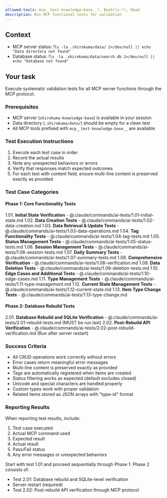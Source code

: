 ```yaml
---
allowed-tools: mcp__test-knowledge-base__*, Bash(ls:*), Read
description: Run MCP functional tests for validation
---
```


## Context

- MCP server status: !`ls -la .shirokuma/data/ 2>/dev/null || echo "Data directory not found"`
- Database status: !`ls -la .shirokuma/data/search.db 2>/dev/null || echo "Database not found"`

## Your task

Execute systematic validation tests for all MCP server functions through the MCP protocol.

### Prerequisites
- MCP server (`shirokuma-knowledge-base`) is available in your session
- Data directory (`.shirokuma/data/`) should be empty for a clean test
- All MCP tools prefixed with `mcp__test-knowledge-base__` are available

### Test Execution Instructions
1. Execute each test case in order
2. Record the actual results
3. Note any unexpected behaviors or errors
4. Verify that responses match expected outcomes
5. For each test with content field, ensure multi-line content is preserved exactly as provided

### Test Case Categories

#### Phase 1: Core Functionality Tests
1.01. **Initial State Verification** - @.claude/commands/ai-tests/1.01-initial-state.md
1.02. **Data Creation Tests** - @.claude/commands/ai-tests/1.02-data-creation.md
1.03. **Data Retrieval & Update Tests** - @.claude/commands/ai-tests/1.03-data-operations.md
1.04. **Tag Functionality Tests** - @.claude/commands/ai-tests/1.04-tag-tests.md
1.05. **Status Management Tests** - @.claude/commands/ai-tests/1.05-status-tests.md
1.06. **Session Management Tests** - @.claude/commands/ai-tests/1.06-session-tests.md
1.07. **Daily Summary Tests** - @.claude/commands/ai-tests/1.07-summary-tests.md
1.08. **Comprehensive Verification** - @.claude/commands/ai-tests/1.08-verification.md
1.09. **Data Deletion Tests** - @.claude/commands/ai-tests/1.09-deletion-tests.md
1.10. **Edge Cases and Additional Tests** - @.claude/commands/ai-tests/1.10-edge-cases.md
1.11. **Type Management Tests** - @.claude/commands/ai-tests/1.11-type-management.md
1.12. **Current State Management Tests** - @.claude/commands/ai-tests/1.12-current-state.md
1.13. **Item Type Change Tests** - @.claude/commands/ai-tests/1.13-type-change.md

#### Phase 2: Database Rebuild Tests
2.01. **Database Rebuild and SQLite Verification** - @.claude/commands/ai-tests/2.01-rebuild-tests.md (MUST be run last)
2.02. **Post-Rebuild API Verification** - @.claude/commands/ai-tests/2.02-post-rebuild-verification.md (Run after server restart)

### Success Criteria
- All CRUD operations work correctly without errors
- Error cases return meaningful error messages
- Multi-line content is preserved exactly as provided
- Tags are automatically registered when items are created
- Status filtering works as expected (default excludes closed)
- Unicode and special characters are handled properly
- Custom types work with proper validation
- Related items stored as JSON arrays with "type-id" format

### Reporting Results
When reporting test results, include:
1. Test case executed
2. Actual MCP command used
3. Expected result
4. Actual result
5. Pass/Fail status
6. Any error messages or unexpected behaviors

Start with test 1.01 and proceed sequentially through Phase 1. Phase 2 consists of:
- Test 2.01: Database rebuild and SQLite-level verification
- Server restart (required)
- Test 2.02: Post-rebuild API verification through MCP protocol